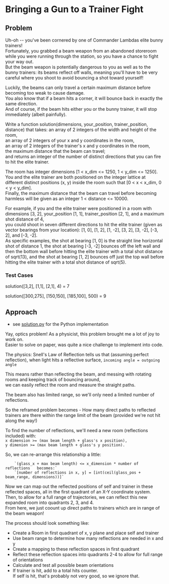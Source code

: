 # Bringing a Gun to a Trainer Fight

## Problem

Uh-oh -- you've been cornered by one of Commander Lambdas elite bunny trainers!  
Fortunately, you grabbed a beam weapon from an abandoned storeroom while you were running through the station, so you have a chance to fight your way out.  
But the beam weapon is potentially dangerous to you as well as to the bunny trainers: its beams reflect off walls, meaning you'll have to be very careful where you shoot to avoid bouncing a shot toward yourself!  

Luckily, the beams can only travel a certain maximum distance before becoming too weak to cause damage.  
You also know that if a beam hits a corner, it will bounce back in exactly the same direction.  
And of course, if the beam hits either you or the bunny trainer, it will stop immediately (albeit painfully).  

Write a function solution(dimensions, your_position, trainer_position, distance) that takes:
    an array of 2 integers of the width and height of the room,  
    an array of 2 integers of your x and y coordinates in the room,  
    an array of 2 integers of the trainer's x and y coordinates in the room,  
    the maximum distance that the beam can travel;    
and returns an integer of the number of distinct directions that you can fire to hit the elite trainer.

The room has integer dimensions [1 < x_dim <= 1250, 1 < y_dim <= 1250].  
You and the elite trainer are both positioned on the integer lattice at different distinct positions (x, y) inside the room such that [0 < x < x_dim, 0 < y < y_dim].  
Finally, the maximum distance that the beam can travel before becoming harmless will be given as an integer 1 < distance <= 10000.

For example, if you and the elite trainer were positioned in a room with dimensions [3, 2], your_position [1, 1], trainer_position [2, 1], and a maximum shot distance of 4,  
you could shoot in seven different directions to hit the elite trainer (given as vector bearings from your location): [1, 0], [1, 2], [1, -2], [3, 2], [3, -2], [-3, 2], and [-3, -2].  
As specific examples, the shot at bearing [1, 0] is the straight line horizontal shot of distance 1, 
the shot at bearing [-3, -2] bounces off the left wall and then the bottom wall before hitting the elite trainer with a total shot distance of sqrt(13), 
and the shot at bearing [1, 2] bounces off just the top wall before hitting the elite trainer with a total shot distance of sqrt(5).

### Test Cases

solution([3,2], [1,1], [2,1], 4) = 7  

solution([300,275], [150,150], [185,100], 500) = 9

## Approach

- see [solution.py](solution.py) for the Python implementation

Yay, optics problem! As a physicist, this problem brought me a lot of joy to work on.  
Easier to solve on paper, was quite a nice challenge to implement into code.

The physics:
Snell's Law of Reflection tells us that (assuming perfect reflection), when light hits a reflective surface,  `incoming angle = outgoing angle`

This means rather than reflecting the beam, and messing with rotating rooms and keeping track of bouncing around,  
we can easily reflect the room and measure the straight paths. 

The beam also has limited range, so we'll only need a limited number of reflections. 

So the reframed problem becomes - How many direct paths to reflected trainers are there within the range limit of the beam (provided we're not hit along the way!)

To find the number of reflections, we'll need a new room (reflections included) with:  
    `x dimension >= (max beam length + glass's x position),`  
    `y dimenion >= (max beam length + glass's y position).`
    
So, we can re-arrange this relationship a little: 

        `(glass_x + max beam length) <= x_dimension * number of reflections   becomes:`  
        `[number of reflections in x, y] = [int(ceil(glass_pos + beam_range, dimensions))]`

Now we can map out the reflected positions of self and trainer in these reflected spaces, all in the first quadrant of an X-Y coordinate system.  
Then, to allow for a full range of trajectories, we can reflect this new expanded room into quadrants 2, 3, and 4.  
From here, we just coount up direct paths to trainers which are in range of the beam weapon!

The process should look something like: 
- Create a Room in first quadrant of x, y plane and place self and trainer 
- Use beam range to determine how many reflections are needed in x and y
- Create a mapping to these reflection spaces in first quadrant
- Reflect these reflection spaces into quadrants 2-4 to allow for full range of orientations
- Calculate and test all possible beam orientations
- If trainer is hit, add to a total hits counter.  
  If self is hit, that's probably not very good, so we ignore that. 